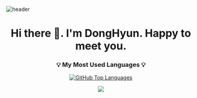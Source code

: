 ![header](https://capsule-render.vercel.app/api?type=waving&color=auto&height=200&section=header&text=Welcome%20&nbsp;to&nbsp;my&nbsp;Git!&nbsp;🙌🏻&fontSize=50&animation=twinkling)

<h1 align="center">Hi there 👋. I'm DongHyun. Happy to meet you.</h1>

<h3 align="center">💡 My Most Used Languages 💡</h3>
<p align="center">
  <a href="https://github.com/${donghyun-98}">
    <img src="https://github-readme-stats.vercel.app/api/top-langs/?username=donghyun-98&layout=compact&show_icons=true&show_owner=true&hide_title=true&theme=default&hide=language" alt="GitHub Top Languages" />
  </a>
</p>



<p align="center">
  <a href="https://hits.seeyoufarm.com"><img src="https://hits.seeyoufarm.com/api/count/incr/badge.svg?url=https%3A%2F%2Fgithub.com%2Fhyeinisfree&count_bg=%2341B883&title_bg=%23CDC2C2&icon=github.svg&icon_color=%23E7E7E7&title=hits&edge_flat=false"/></a>
</p>
